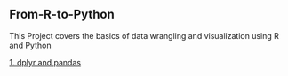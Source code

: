 ## From-R-to-Python
This Project covers the basics of data wrangling and visualization using R and Python

[1. dplyr and pandas](https://nlange93.github.io/From-R-to-Python/dpylrpandas.html)
